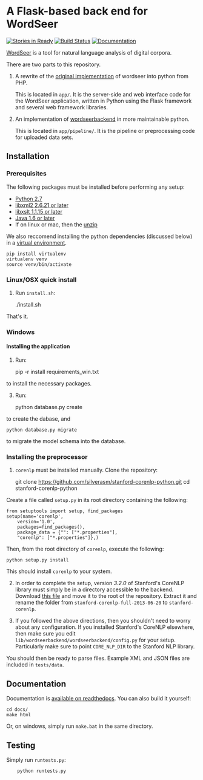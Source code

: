 # A Flask-based back end for WordSeer

[![Stories in Ready](https://badge.waffle.io/wordseer/wordseer_flask.png?label=ready&title=Ready)](https://waffle.io/wordseer/wordseer_flask)
[![Build Status](https://travis-ci.org/Wordseer/wordseer_flask.svg?branch=master)](https://travis-ci.org/Wordseer/wordseer_flask)
[![Documentation](https://readthedocs.org/projects/wordseer-flask/badge/?version=latest)](http://wordseerbackend.readthedocs.org/en/latest/)

[WordSeer](http://wordseer.berkeley.edu/) is a tool for natural language
analysis of digital corpora.

There are two parts to this repository.

1. A rewrite of the
[original implementation](https://bitbucket.org/silverasm/wordseer/overview)
of wordseer into python from PHP.

    This is located in `app/`. It is the server-side and web interface code for
    the WordSeer application, written in Python using the Flask framework and
    several web framework libraries.


2. An implementation of
[wordseerbackend](https://bitbucket.org/silverasm/wordseerbackend/overview) in
more maintainable python.

    This is located in `app/pipeline/`. It is the pipeline or
    preprocessing code for uploaded data sets.

## Installation

### Prerequisites

The following packages must be installed before performing any setup:

- [Python 2.7](https://python.org/download)
- [libxml2 2.6.21 or later](http://xmlsoft.org/downloads.html)
- [libxslt 1.1.15 or later](http://xmlsoft.org/XSLT/downloads.html)
- [Java 1.6 or later](https://www.java.com/en/download/manual.jsp)
- If on linux or mac, then the [unzip](http://www.info-zip.org/UnZip.html)

We also reccomend installing the python dependencies (discussed below) in a
[virtual environment](https://pypi.python.org/pypi/virtualenv).

    pip install virtualenv
    virtualenv venv
    source venv/bin/activate

### Linux/OSX quick install

1. Run `install.sh`:

    ./install.sh

That's it.

### Windows

#### Installing the application
1.  Run:

    pip -r install requirements_win.txt

to install the necessary packages.

3.  Run:

    python database.py create

to create the dabase, and

    python database.py migrate

to migrate the model schema into the database.

### Installing the preprocessor

1. `corenlp` must be installed manually. Clone the repository:

    git clone https://github.com/silverasm/stanford-corenlp-python.git
    cd stanford-corenlp-python

Create a file called `setup.py` in its root directory containing the
following:

    from setuptools import setup, find_packages
    setup(name='corenlp',
        version='1.0',
        packages=find_packages(),
        package_data = {"": ["*.properties"],
        "corenlp": ["*.properties"]},)

Then, from the root directory of `corenlp`, execute the following:

    python setup.py install

This should install `corenlp` to your system.

2. In order to complete the setup, version *3.2.0* of Stanford's CoreNLP
library must simply be in a directory accessible to the backend. Download
[this file](http://nlp.stanford.edu/software/stanford-corenlp-full-2013-06-20.zip)
and move it to the root of the repository. Extract it and rename the folder
from `stanford-corenlp-full-2013-06-20` to `stanford-corenlp`.

2. If you followed the above directions, then you shouldn't need to worry about
any configuration. If you installed Stanford's CoreNLP elsewhere, then make sure
you edit `lib/wordseerbackend/wordseerbackend/config.py` for your setup.
Particularly make sure to point `CORE_NLP_DIR` to the Stanford NLP library.

You should then be ready to parse files. Example XML and JSON files are
included in `tests/data`.

## Documentation
Documentation is
[available on readthedocs](http://wordseer-flask.readthedocs.org). You can also
build it yourself:

	cd docs/
	make html

Or, on windows, simply run `make.bat` in the same directory.

## Testing
Simply run `runtests.py`:

        python runtests.py

